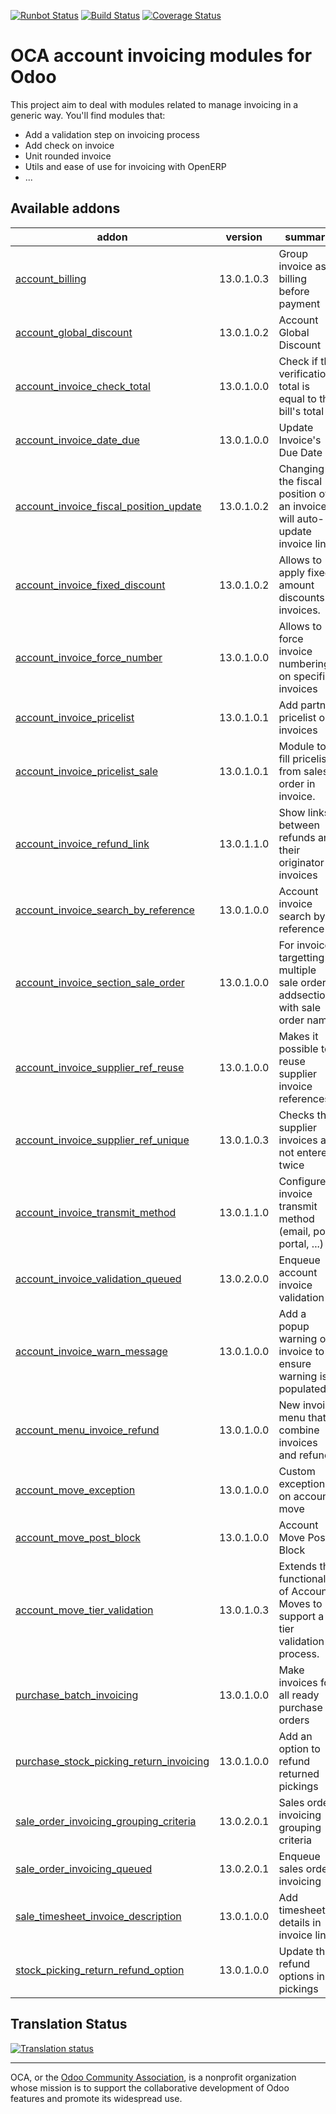 [![Runbot Status](https://runbot.odoo-community.org/runbot/badge/flat/95/13.0.svg)](https://runbot.odoo-community.org/runbot/repo/github-com-oca-account-invoicing-95)
[![Build Status](https://travis-ci.org/OCA/account-invoicing.svg?branch=13.0)](https://travis-ci.org/OCA/account-invoicing)
[![Coverage Status](https://coveralls.io/repos/OCA/account-invoicing/badge.svg?branch=13.0)](https://coveralls.io/r/OCA/account-invoicing?branch=13.0)

OCA account invoicing modules for Odoo
======================================

This project aim to deal with modules related to manage invoicing in a generic way. You'll find modules that:

 - Add a validation step on invoicing process
 - Add check on invoice
 - Unit rounded invoice
 - Utils and ease of use for invoicing with OpenERP
 - ...

[//]: # (addons)

Available addons
----------------
addon | version | summary
--- | --- | ---
[account_billing](account_billing/) | 13.0.1.0.3 | Group invoice as billing before payment
[account_global_discount](account_global_discount/) | 13.0.1.0.2 | Account Global Discount
[account_invoice_check_total](account_invoice_check_total/) | 13.0.1.0.0 | Check if the verification total is equal to the bill's total
[account_invoice_date_due](account_invoice_date_due/) | 13.0.1.0.0 | Update Invoice's Due Date
[account_invoice_fiscal_position_update](account_invoice_fiscal_position_update/) | 13.0.1.0.2 | Changing the fiscal position of an invoice will auto-update invoice lines
[account_invoice_fixed_discount](account_invoice_fixed_discount/) | 13.0.1.0.2 | Allows to apply fixed amount discounts in invoices.
[account_invoice_force_number](account_invoice_force_number/) | 13.0.1.0.0 | Allows to force invoice numbering on specific invoices
[account_invoice_pricelist](account_invoice_pricelist/) | 13.0.1.0.1 | Add partner pricelist on invoices
[account_invoice_pricelist_sale](account_invoice_pricelist_sale/) | 13.0.1.0.1 | Module to fill pricelist from sales order in invoice.
[account_invoice_refund_link](account_invoice_refund_link/) | 13.0.1.1.0 | Show links between refunds and their originator invoices
[account_invoice_search_by_reference](account_invoice_search_by_reference/) | 13.0.1.0.0 | Account invoice search by reference
[account_invoice_section_sale_order](account_invoice_section_sale_order/) | 13.0.1.0.0 | For invoices targetting multiple sale order addsections with sale order name.
[account_invoice_supplier_ref_reuse](account_invoice_supplier_ref_reuse/) | 13.0.1.0.0 | Makes it possible to reuse supplier invoice references
[account_invoice_supplier_ref_unique](account_invoice_supplier_ref_unique/) | 13.0.1.0.3 | Checks that supplier invoices are not entered twice
[account_invoice_transmit_method](account_invoice_transmit_method/) | 13.0.1.1.0 | Configure invoice transmit method (email, post, portal, ...)
[account_invoice_validation_queued](account_invoice_validation_queued/) | 13.0.2.0.0 | Enqueue account invoice validation
[account_invoice_warn_message](account_invoice_warn_message/) | 13.0.1.0.0 | Add a popup warning on invoice to ensure warning is populated
[account_menu_invoice_refund](account_menu_invoice_refund/) | 13.0.1.0.0 | New invoice menu that combine invoices and refunds
[account_move_exception](account_move_exception/) | 13.0.1.0.0 | Custom exceptions on account move
[account_move_post_block](account_move_post_block/) | 13.0.1.0.0 | Account Move Post Block
[account_move_tier_validation](account_move_tier_validation/) | 13.0.1.0.3 | Extends the functionality of Account Moves to support a tier validation process.
[purchase_batch_invoicing](purchase_batch_invoicing/) | 13.0.1.0.0 | Make invoices for all ready purchase orders
[purchase_stock_picking_return_invoicing](purchase_stock_picking_return_invoicing/) | 13.0.1.0.0 | Add an option to refund returned pickings
[sale_order_invoicing_grouping_criteria](sale_order_invoicing_grouping_criteria/) | 13.0.2.0.1 | Sales order invoicing grouping criteria
[sale_order_invoicing_queued](sale_order_invoicing_queued/) | 13.0.2.0.1 | Enqueue sales order invoicing
[sale_timesheet_invoice_description](sale_timesheet_invoice_description/) | 13.0.1.0.0 | Add timesheet details in invoice line
[stock_picking_return_refund_option](stock_picking_return_refund_option/) | 13.0.1.0.0 | Update the refund options in pickings

[//]: # (end addons)

Translation Status
------------------

[![Translation status](https://translation.odoo-community.org/widgets/account-invoicing-13-0/-/multi-auto.svg)](https://translation.odoo-community.org/engage/account-invoicing-13-0/?utm_source=widget)

----

OCA, or the [Odoo Community Association](http://odoo-community.org/), is a nonprofit organization whose
mission is to support the collaborative development of Odoo features and
promote its widespread use.
